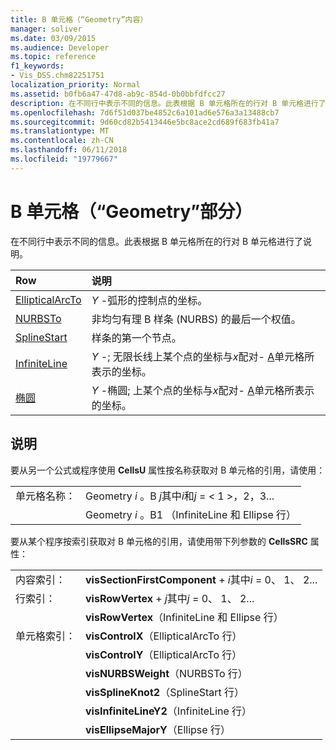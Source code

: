 ```yaml
---
title: B 单元格（“Geometry”内容）
manager: soliver
ms.date: 03/09/2015
ms.audience: Developer
ms.topic: reference
f1_keywords:
- Vis_DSS.chm82251751
localization_priority: Normal
ms.assetid: b0fb6a47-47d8-ab9c-854d-0b0bbfdfcc27
description: 在不同行中表示不同的信息。此表根据 B 单元格所在的行对 B 单元格进行了说明。
ms.openlocfilehash: 7d6f51d037be4852c6a101ad6e576a3a13488cb7
ms.sourcegitcommit: 9d60cd82b5413446e5bc8ace2cd689f683fb41a7
ms.translationtype: MT
ms.contentlocale: zh-CN
ms.lasthandoff: 06/11/2018
ms.locfileid: "19779667"
---
```

# <a name="b-cell-geometry-section"></a>B 单元格（“Geometry”部分）

在不同行中表示不同的信息。此表根据 B 单元格所在的行对 B 单元格进行了说明。
  
|**Row**|**说明**|
|:-----|:-----|
|[EllipticalArcTo](ellipticalarcto-row-geometry-section.md) <br/> | *Y* -弧形的控制点的坐标。  <br/> |
|[NURBSTo](nurbsto-row-geometry-section.md) <br/> | 非均匀有理 B 样条 (NURBS) 的最后一个权值。  <br/> |
|[SplineStart](splinestart-row-geometry-section.md) <br/> | 样条的第一个节点。  <br/> |
|[InfiniteLine](infiniteline-row-geometry-section.md) <br/> | *Y* -; 无限长线上某个点的坐标与*x*配对- [A](a-cell-geometry-section.md)单元格所表示的坐标。  <br/> |
|[椭圆](ellipse-row-geometry-section.md) <br/> | *Y* -椭圆; 上某个点的坐标与*x*配对- [A](a-cell-geometry-section.md)单元格所表示的坐标。  <br/> |
   
## <a name="remarks"></a>说明

要从另一个公式或程序使用 **CellsU** 属性按名称获取对 B 单元格的引用，请使用： 
  
|||
|:-----|:-----|
| 单元格名称：  <br/> | Geometry *i* 。B *j*其中*i*和*j* = < 1 >，2，3...  <br/> |
|| Geometry *i* 。B1 （InfiniteLine 和 Ellipse 行）  <br/> |
   
要从某个程序按索引获取对 B 单元格的引用，请使用带下列参数的  **CellsSRC**  属性： 
  
|||
|:-----|:-----|
| 内容索引：  <br/> |**visSectionFirstComponent** +  *i*其中*i* = 0、 1、 2...  <br/> |
| 行索引：  <br/> |**visRowVertex** +  *j*其中*j* = 0、 1、 2...  <br/> |
||**visRowVertex**（InfiniteLine 和 Ellipse 行）  <br/> |
| 单元格索引：  <br/> |**visControlX**（EllipticalArcTo 行）  <br/> |
||**visControlY**（EllipticalArcTo 行）  <br/> |
||**visNURBSWeight**（NURBSTo 行）  <br/> |
||**visSplineKnot2**（SplineStart 行）  <br/> |
||**visInfiniteLineY2**（InfiniteLine 行）  <br/> |
||**visEllipseMajorY**（Ellipse 行）  <br/> |
   

